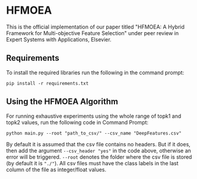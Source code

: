 # HFMOEA
This is the official implementation of our paper titled "HFMOEA: A Hybrid Framework for Multi-objective Feature Selection" under peer review in Expert Systems with Applications, Elsevier.

## Requirements
To install the required libraries run the following in the command prompt:

`pip install -r requirements.txt`

## Using the HFMOEA Algorithm
For running exhaustive experiments using the whole range of topk1 and topk2 values, run the following code in Command Prompt:

`python main.py --root "path_to_csv/" --csv_name "DeepFeatures.csv"`

By default it is assumed that the csv file contains no headers. But if it does, then add the argument `--csv_header "yes"` in the code above, otherwise an error will be triggered. `--root` denotes the folder where the csv file is stored (by default it is `"./"`). All csv files must have the class labels in the last column of the file as integer/float values.
